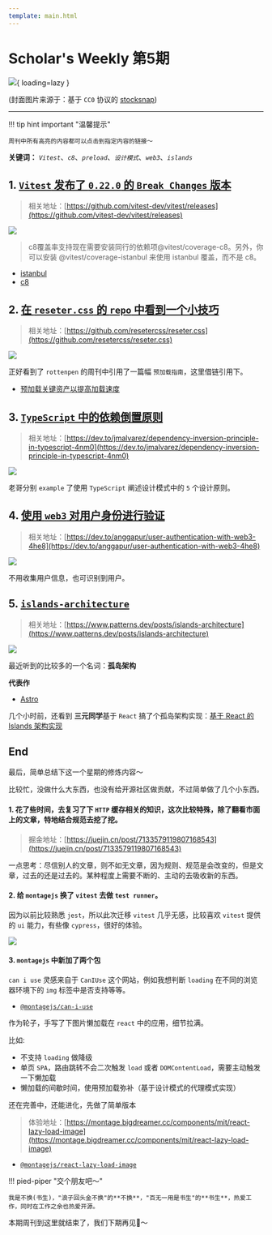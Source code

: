 ```yaml
---
template: main.html
---
```


# Scholar's Weekly 第5期

![](https://to-out-use.oss-cn-hangzhou.aliyuncs.com/common/Wj8dWr.jpg){ loading=lazy }


(封面图片来源于：基于 `CC0` 协议的 [stocksnap](https://stocksnap.io/photo/ocean-waves-OD9MDQOTAW))

------

!!! tip hint important "温馨提示"

    周刊中所有高亮的内容都可以点击到指定内容的链接～

**关键词：** *`Vitest`*、*`c8`*、*`preload`*、*`设计模式`*、*`web3`*、*`islands`*

## 1. [`Vitest` 发布了 `0.22.0` 的 `Break Changes` 版本](https://github.com/vitest-dev/vitest/releases)

> 相关地址：[https://github.com/vitest-dev/vitest/releases](https://github.com/vitest-dev/vitest/releases)

![](https://to-out-use.oss-cn-hangzhou.aliyuncs.com/common/z8GJo6.png)

> c8覆盖率支持现在需要安装同行的依赖项@vitest/coverage-c8。另外，你可以安装 @vitest/coverage-istanbul 来使用 istanbul 覆盖，而不是 c8。

- [istanbul](https://github.com/gotwarlost/istanbul)
- [c8](https://github.com/bcoe/c8)

## 2. [在 `reseter.css` 的 `repo` 中看到一个小技巧](https://github.com/resetercss/reseter.css)

> 相关地址：[https://github.com/resetercss/reseter.css](https://github.com/resetercss/reseter.css)

![](https://to-out-use.oss-cn-hangzhou.aliyuncs.com/common/V123HF.png)

正好看到了 `rottenpen` 的周刊中引用了一篇幅 `预加载指南`，这里借链引用下。

- [预加载关键资产以提高加载速度](https://web.dev/preload-critical-assets/)

## 3. [`TypeScript` 中的依赖倒置原则](https://dev.to/jmalvarez/dependency-inversion-principle-in-typescript-4nm0)

> 相关地址：[https://dev.to/jmalvarez/dependency-inversion-principle-in-typescript-4nm0](https://dev.to/jmalvarez/dependency-inversion-principle-in-typescript-4nm0)

![](https://to-out-use.oss-cn-hangzhou.aliyuncs.com/common/60orIq.png)

老哥分别 `example` 了使用 `TypeScript` 阐述设计模式中的 `5` 个设计原则。

## 4. [使用 `web3` 对用户身份进行验证](https://dev.to/anggapur/user-authentication-with-web3-4he8)

> 相关地址：[https://dev.to/anggapur/user-authentication-with-web3-4he8](https://dev.to/anggapur/user-authentication-with-web3-4he8)

![](https://to-out-use.oss-cn-hangzhou.aliyuncs.com/common/zjEoxR.jpg)

不用收集用户信息，也可识别到用户。

## 5. [`islands-architecture`](https://www.patterns.dev/posts/islands-architecture/)

> 相关地址：[https://www.patterns.dev/posts/islands-architecture](https://www.patterns.dev/posts/islands-architecture)

![](https://to-out-use.oss-cn-hangzhou.aliyuncs.com/common/u7TWif.jpg)

最近听到的比较多的一个名词：**孤岛架构**

**代表作**

- [Astro](https://astro.build/)

几个小时前，还看到 **三元同学**基于 `React` 搞了个孤岛架构实现：[基于 React 的 Islands 架构实现](https://github.com/sanyuan0704/react-islands)


## End

最后，简单总结下这一个星期的修炼内容～

比较忙，没做什么大东西，也没有给开源社区做贡献，不过简单做了几个小东西。

#### 1. 花了些时间，去复习了下 `HTTP` 缓存相关的知识，这次比较特殊，除了翻看市面上的文章，特地结合规范去挖了挖。

> 掘金地址：[https://juejin.cn/post/7133579119807168543](https://juejin.cn/post/7133579119807168543)

一点思考：尽信别人的文章，则不如无文章，因为规则、规范是会改变的，但是文章，过去的还是过去的。某种程度上需要不断的、主动的去吸收新的东西。

#### 2. 给 `montagejs` 换了 `vitest` 去做 `test runner`。

因为以前比较熟悉 `jest`，所以此次迁移 `vitest` 几乎无感，比较喜欢 `vitest` 提供的 `ui` 能力，有些像 `cypress`，很好的体验。

![](https://to-out-use.oss-cn-hangzhou.aliyuncs.com/common/w8XM8l.png)

#### 3. `montagejs` 中新加了两个包

`can i use` 灵感来自于 `CanIUse` 这个网站，例如我想判断 `loading` 在不同的浏览器环境下的 `img` 标签中是否支持等等。

- [`@montagejs/can-i-use`](https://www.npmjs.com/package/@montagejs/can-i-use)

作为轮子，手写了下图片懒加载在 `react` 中的应用，细节拉满。

比如:

- 不支持 `loading` 做降级
- 单页 `SPA`，路由跳转不会二次触发 `load` 或者 `DOMContentLoad`，需要主动触发一下懒加载
- 懒加载的间歇时间，使用预加载弥补（基于设计模式的代理模式实现）

还在完善中，还能进化，先做了简单版本

> 体验地址：[https://montage.bigdreamer.cc/components/mit/react-lazy-load-image](https://montage.bigdreamer.cc/components/mit/react-lazy-load-image)

- [`@montagejs/react-lazy-load-image`](https://www.npmjs.com/package/@montagejs/react-lazy-load-image)

!!! pied-piper "交个朋友吧～"

    我是不换(书生)，"浪子回头金不换"的**不换**，"百无一用是书生"的**书生**，热爱工作，同时在工作之余也热爱开源。

本期周刊到这里就结束了，我们下期再见👋～
